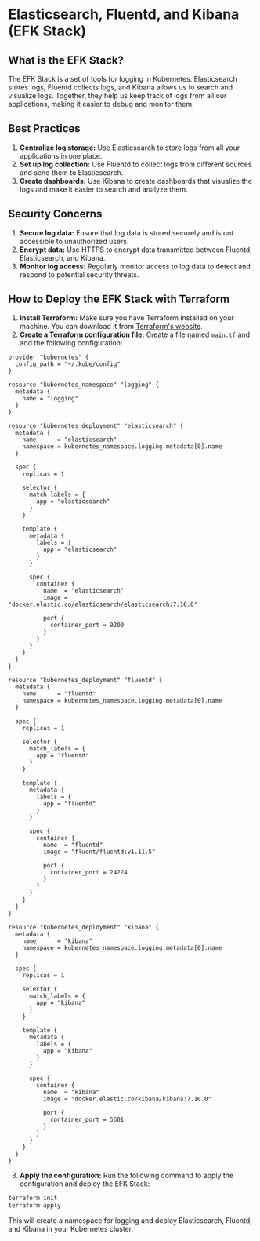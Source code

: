 # Elasticsearch, Fluentd, and Kibana (EFK Stack)

## What is the EFK Stack?

The EFK Stack is a set of tools for logging in Kubernetes. Elasticsearch stores logs, Fluentd collects logs, and Kibana allows us to search and visualize logs. Together, they help us keep track of logs from all our applications, making it easier to debug and monitor them.

## Best Practices

1. **Centralize log storage:** Use Elasticsearch to store logs from all your applications in one place.
2. **Set up log collection:** Use Fluentd to collect logs from different sources and send them to Elasticsearch.
3. **Create dashboards:** Use Kibana to create dashboards that visualize the logs and make it easier to search and analyze them.

## Security Concerns

1. **Secure log data:** Ensure that log data is stored securely and is not accessible to unauthorized users.
2. **Encrypt data:** Use HTTPS to encrypt data transmitted between Fluentd, Elasticsearch, and Kibana.
3. **Monitor log access:** Regularly monitor access to log data to detect and respond to potential security threats.

## How to Deploy the EFK Stack with Terraform

1. **Install Terraform:** Make sure you have Terraform installed on your machine. You can download it from [Terraform's website](https://www.terraform.io/downloads).
2. **Create a Terraform configuration file:** Create a file named `main.tf` and add the following configuration:

```hcl
provider "kubernetes" {
  config_path = "~/.kube/config"
}

resource "kubernetes_namespace" "logging" {
  metadata {
    name = "logging"
  }
}

resource "kubernetes_deployment" "elasticsearch" {
  metadata {
    name      = "elasticsearch"
    namespace = kubernetes_namespace.logging.metadata[0].name
  }

  spec {
    replicas = 1

    selector {
      match_labels = {
        app = "elasticsearch"
      }
    }

    template {
      metadata {
        labels = {
          app = "elasticsearch"
        }
      }

      spec {
        container {
          name  = "elasticsearch"
          image = "docker.elastic.co/elasticsearch/elasticsearch:7.10.0"

          port {
            container_port = 9200
          }
        }
      }
    }
  }
}

resource "kubernetes_deployment" "fluentd" {
  metadata {
    name      = "fluentd"
    namespace = kubernetes_namespace.logging.metadata[0].name
  }

  spec {
    replicas = 1

    selector {
      match_labels = {
        app = "fluentd"
      }
    }

    template {
      metadata {
        labels = {
          app = "fluentd"
        }
      }

      spec {
        container {
          name  = "fluentd"
          image = "fluent/fluentd:v1.11.5"

          port {
            container_port = 24224
          }
        }
      }
    }
  }
}

resource "kubernetes_deployment" "kibana" {
  metadata {
    name      = "kibana"
    namespace = kubernetes_namespace.logging.metadata[0].name
  }

  spec {
    replicas = 1

    selector {
      match_labels = {
        app = "kibana"
      }
    }

    template {
      metadata {
        labels = {
          app = "kibana"
        }
      }

      spec {
        container {
          name  = "kibana"
          image = "docker.elastic.co/kibana/kibana:7.10.0"

          port {
            container_port = 5601
          }
        }
      }
    }
  }
}
```

3. **Apply the configuration:** Run the following command to apply the configuration and deploy the EFK Stack:

```sh
terraform init
terraform apply
```

This will create a namespace for logging and deploy Elasticsearch, Fluentd, and Kibana in your Kubernetes cluster.
